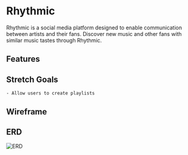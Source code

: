 # Rhythmic
Rhythmic is a social media platform designed to enable communication between artists and their fans. Discover new music and other fans with similar music tastes through Rhythmic. 

## Features


## Stretch Goals
    - Allow users to create playlists

## Wireframe

## ERD
![ERD](https://user-images.githubusercontent.com/117141950/225721535-cf0a26a3-870f-458d-ae7b-a9f5a7181091.jpg)
